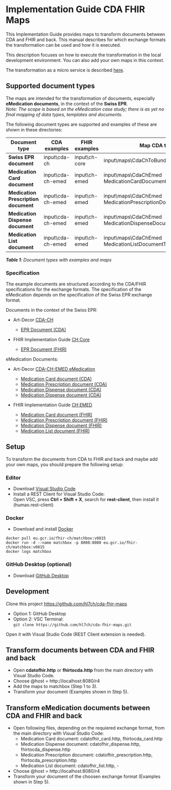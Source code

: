 # Implementation Guide CDA FHIR Maps

This Implementation Guide provides maps to transform documents between CDA and FHIR and back. This manual describes for which exchange formats the transformation can be used and how it is executed.   

This description focuses on how to execute the transformation in the local development environment. You can also add your own maps in this context. 

The transformation as a micro service is described [here](https://github.com/ahdis/test.ahdis.ch/blob/master/Transformation_FHIR-CDA.md).


## Supported document types

The maps are intended for the transformation of documents, especially **eMedication documents**, in the context of the **Swiss EPR**.   
*Note: The scope is based on the eMedication case study; there is as yet no final mapping of data types, templates and documents.*

The following document types are supported and examples of these are shown in these directories:

Document type | CDA examples | FHIR examples | Map CDA to FHIR | Map FHIR to CDA
-------- | -------- | -------- | -------- | --------
**Swiss EPR document** | input\cda-ch | input\ch-core | input\maps\CdaChToBundle.map | input\maps\BundleToCdaCh.map
**Medication Card document** | input\cda-ch-emed | input\ch-emed | input\maps\CdaChEmed MedicationCardDocumentToBundle.map | input\maps\BundleToCdaChEmed MedicationCardDocument.map
**Medication Prescription document** | input\cda-ch-emed | input\ch-emed | input\maps\CdaChEmed MedicationPrescriptionDocumentToBundle.map | input\maps\BundleToCdaChEmed MedicationPrescriptionDocument.map
**Medication Dispense document** | input\cda-ch-emed | input\ch-emed | input\maps\CdaChEmed MedicationDispenseDocumentToBundle.map | input\maps\BundleToCdaCh EmedMedicationDispenseDocument.map
**Medication List document** | input\cda-ch-emed | input\ch-emed | input\maps\CdaChEmed MedicationListDocumentToBundle.map | -

***Table 1**: Document types with examples and maps*

### Specification

The example documents are structured according to the CDA/FHIR specifications for the exchange formats. The specification of the eMedication depends on the specification of the Swiss EPR exchange format.

Documents in the context of the Swiss EPR:

* Art-Decor [CDA-CH](https://art-decor.org/art-decor/decor-project--hl7chcda-)
   * [EPR Document (CDA)](https://art-decor.org/art-decor/decor-templates--hl7chcda-?section=templates&amp;id=2.16.756.5.30.1.1.10.1.9&amp;effectiveDate=2019-10-17T15:22:41&amp;language=en-US)
   
* FHIR Implementation Guide [CH Core](http://fhir.ch/ig/ch-core/index.html)
   * [EPR Document (FHIR)](https://build.fhir.org/ig/hl7ch/ch-core//StructureDefinition-ch-core-document-epr.html)

eMedication Documents:

* Art-Decor [CDA-CH-EMED eMedication](https://art-decor.org/art-decor/decor-project--cdachemed-)
   * [Medication Card document (CDA)](https://art-decor.org/art-decor/decor-templates--cdachemed-?section=templates&amp;id=2.16.756.5.30.1.1.10.1.3&amp;effectiveDate=2016-05-13T00:00:00&amp;language=en-US)
   * [Medication Prescription document (CDA)](https://art-decor.org/art-decor/decor-templates--cdachemed-?section=templates&amp;id=2.16.756.5.30.1.1.10.1.4&amp;effectiveDate=2016-05-21T00:00:00&amp;language=en-US)
   * [Medication Dispense document (CDA)](https://art-decor.org/art-decor/decor-templates--cdachemed-?section=templates&amp;id=2.16.756.5.30.1.1.10.1.5&amp;effectiveDate=2016-05-21T00:00:00&amp;language=en-US)   
   * [Medication Dispense document (CDA)](https://art-decor.org/art-decor/decor-templates--cdachemed-?section=templates&id=2.16.756.5.30.1.1.10.1.13&effectiveDate=2018-01-22T15:17:26&language=en-US)   
   
* FHIR Implementation Guide [CH EMED](http://fhir.ch/ig/ch-emed/index.html)
   * [Medication Card document (FHIR)](http://fhir.ch/ig/ch-emed/StructureDefinition-ch-emed-document-medicationcard.html)
   * [Medication Prescription document (FHIR)](http://fhir.ch/ig/ch-emed/StructureDefinition-ch-emed-document-medicationprescription.html)
   * [Medication Dispense document (FHIR)](http://fhir.ch/ig/ch-emed/StructureDefinition-ch-emed-document-medicationdispense.html)
   * [Medication List document (FHIR)](http://fhir.ch/ig/ch-emed/StructureDefinition-ch-emed-document-medicationlist.html)


## Setup

To transform the documents from CDA to FHIR and back and maybe add your own maps, you should prepare the following setup:

### Editor

* Download [Visual Studio Code](https://code.visualstudio.com/docs/setup/setup-overview)
* Install a REST Client for Visual Studio Code:   
    Open VSC, press **Ctrl + Shift + X**, search for **rest-client**, then install it (humao.rest-client) 

### Docker

* Download and install [Docker](https://www.docker.com/)

```
docker pull eu.gcr.io/fhir-ch/matchbox:v0815
docker run -d --name matchbox -p 8080:8080 eu.gcr.io/fhir-ch/matchbox:v0815
docker logs matchbox
```

### GitHub Desktop (optional)

* Download [GitHub Desktop](https://desktop.github.com/)


## Development

Clone this project https://github.com/hl7ch/cda-fhir-maps
   * Option 1: GitHub Desktop
   * Option 2: VSC Terminal:   
    `git clone https://github.com/hl7ch/cda-fhir-maps.git`

Open it with Visual Studio Code (REST Client extension is needed).


## Transform documents between CDA and FHIR and back
* Open **cdatofhir.http** or **fhirtocda.http** from the main directory with Visual Studio Code. 
* Choose @host = http://localhost:8080/r4  
* Add the maps to matchbox (Step 1 to 3).
* Transform your document (Examples shown in Step 5).

## Transform eMedication documents between CDA and FHIR and back
* Open following files, depending on the requiered exchange format, from the main directory with Visual Studio Code:
   * Medication Card document: cdatofhir_card.http, fhirtocda_card.http
   * Medication Dispense document: cdatofhir_dispense.http, fhirtocda_dispense.http
   * Medication Prescription document: cdatofhir_prescription.http, fhirtocda_prescription.http
   * Medication List document: cdatofhir_list.http, -
* Choose @host = http://localhost:8080/r4  
* Transform your document of the choosen exchange format (Examples shown in Step 5).
